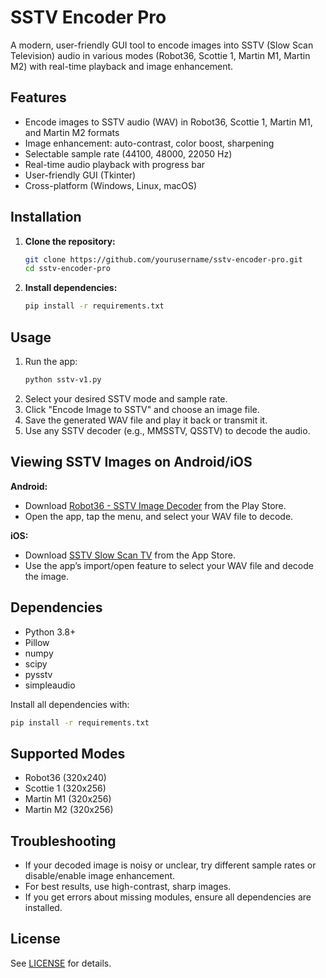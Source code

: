 # SSTV Encoder Pro

A modern, user-friendly GUI tool to encode images into SSTV (Slow Scan Television) audio in various modes (Robot36, Scottie 1, Martin M1, Martin M2) with real-time playback and image enhancement.

## Features
- Encode images to SSTV audio (WAV) in Robot36, Scottie 1, Martin M1, and Martin M2 formats
- Image enhancement: auto-contrast, color boost, sharpening
- Selectable sample rate (44100, 48000, 22050 Hz)
- Real-time audio playback with progress bar
- User-friendly GUI (Tkinter)
- Cross-platform (Windows, Linux, macOS)

## Installation

1. **Clone the repository:**
   ```sh
   git clone https://github.com/yourusername/sstv-encoder-pro.git
   cd sstv-encoder-pro
   ```
2. **Install dependencies:**
   ```sh
   pip install -r requirements.txt
   ```

## Usage

1. Run the app:
   ```sh
   python sstv-v1.py
   ```
2. Select your desired SSTV mode and sample rate.
3. Click "Encode Image to SSTV" and choose an image file.
4. Save the generated WAV file and play it back or transmit it.
5. Use any SSTV decoder (e.g., MMSSTV, QSSTV) to decode the audio.

## Viewing SSTV Images on Android/iOS

**Android:**
- Download [Robot36 - SSTV Image Decoder](https://play.google.com/store/apps/details?id=xdsopl.robot36&hl=en) from the Play Store.
- Open the app, tap the menu, and select your WAV file to decode.

**iOS:**
- Download [SSTV Slow Scan TV](https://apps.apple.com/us/app/sstv-slow-scan-tv/id387910013) from the App Store.
- Use the app’s import/open feature to select your WAV file and decode the image.

## Dependencies
- Python 3.8+
- Pillow
- numpy
- scipy
- pysstv
- simpleaudio

Install all dependencies with:
```sh
pip install -r requirements.txt
```

## Supported Modes
- Robot36 (320x240)
- Scottie 1 (320x256)
- Martin M1 (320x256)
- Martin M2 (320x256)

## Troubleshooting
- If your decoded image is noisy or unclear, try different sample rates or disable/enable image enhancement.
- For best results, use high-contrast, sharp images.
- If you get errors about missing modules, ensure all dependencies are installed.

## License
See [LICENSE](LICENSE) for details. 